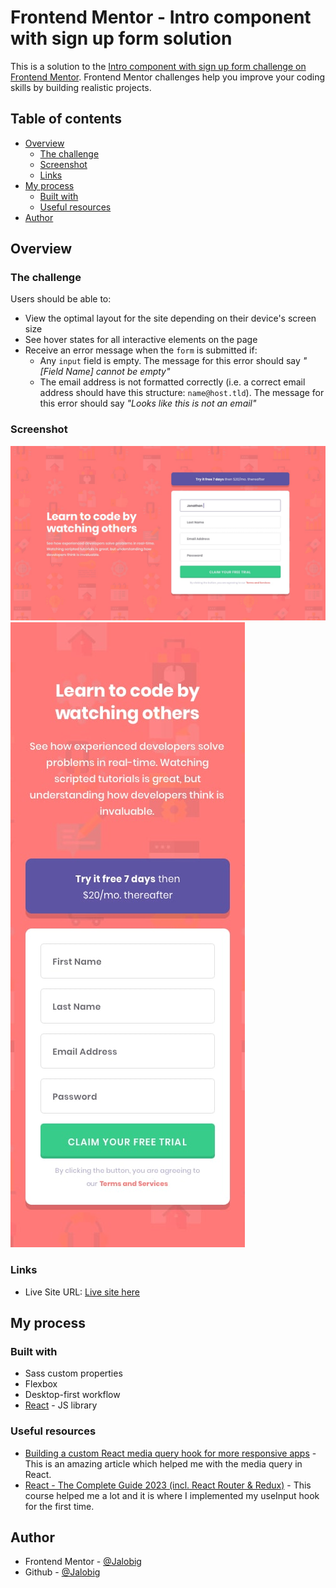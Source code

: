 # Frontend Mentor - Intro component with sign up form solution

This is a solution to the [Intro component with sign up form challenge on Frontend Mentor](https://www.frontendmentor.io/challenges/intro-component-with-signup-form-5cf91bd49edda32581d28fd1). Frontend Mentor challenges help you improve your coding skills by building realistic projects.

## Table of contents

- [Overview](#overview)
  - [The challenge](#the-challenge)
  - [Screenshot](#screenshot)
  - [Links](#links)
- [My process](#my-process)
  - [Built with](#built-with)
  - [Useful resources](#useful-resources)
- [Author](#author)

## Overview

### The challenge

Users should be able to:

- View the optimal layout for the site depending on their device's screen size
- See hover states for all interactive elements on the page
- Receive an error message when the `form` is submitted if:
  - Any `input` field is empty. The message for this error should say _"[Field Name] cannot be empty"_
  - The email address is not formatted correctly (i.e. a correct email address should have this structure: `name@host.tld`). The message for this error should say _"Looks like this is not an email"_

### Screenshot

![Desktop Design](desktop-design.jpg)
![Mobile Design](mobile-design.jpg)

### Links

- Live Site URL: [Live site here](https://Jalobig.github.io/intro-component-with-sign-up-form/)

## My process

### Built with

- Sass custom properties
- Flexbox
- Desktop-first workflow
- [React](https://reactjs.org/) - JS library

### Useful resources

- [Building a custom React media query hook for more responsive apps](https://www.netlify.com/blog/2020/12/05/building-a-custom-react-media-query-hook-for-more-responsive-apps/) - This is an amazing article which helped me with the media query in React.
- [React - The Complete Guide 2023 (incl. React Router & Redux)](https://www.udemy.com/course/react-the-complete-guide-incl-redux/) - This course helped me a lot and it is where I implemented my useInput hook for the first time.

## Author

- Frontend Mentor - [@Jalobig](https://www.frontendmentor.io/profile/Jalobig)
- Github - [@Jalobig](https://www.github.com/jalobig)
